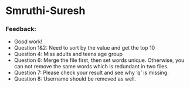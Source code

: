 # Smruthi-Suresh
### Feedback:
- Good work!
- Question 1&2: Need to sort by the value and get the top 10
- Question 4: Miss adults and teens age group
- Question 6: Merge the file first, then set words unique. Otherwise, you can not remove the same words which is redundant in two files.
- Question 7: Please check your result and see why ‘q’ is missing.
- Question 8: Username should be removed as well.
